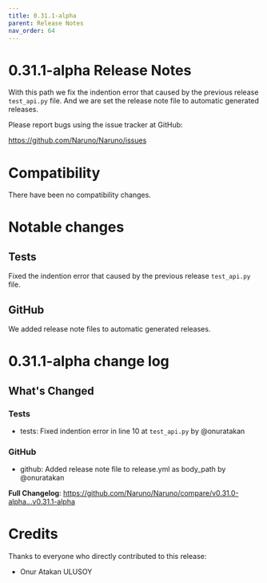 ```yaml
---
title: 0.31.1-alpha
parent: Release Notes
nav_order: 64
---
```


# 0.31.1-alpha Release Notes

With this path we fix the indention error that caused by the previous release `test_api.py` file. And we are set the release note file to automatic generated releases.

Please report bugs using the issue tracker at GitHub:

<https://github.com/Naruno/Naruno/issues>

# Compatibility

There have been no compatibility changes.

# Notable changes

## Tests
Fixed the indention error that caused by the previous release `test_api.py` file.

## GitHub

We added release note files to automatic generated releases.

# 0.31.1-alpha change log

<!-- Release notes generated using configuration in .github/release.yml at master -->

## What's Changed
### Tests
* tests: Fixed indention error in line 10 at `test_api.py` by @onuratakan

### GitHub
* github: Added release note file to release.yml as body_path by @onuratakan

**Full Changelog**: https://github.com/Naruno/Naruno/compare/v0.31.0-alpha...v0.31.1-alpha

# Credits

Thanks to everyone who directly contributed to this release:

- Onur Atakan ULUSOY
